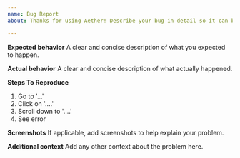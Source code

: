 ```yaml
---
name: Bug Report
about: Thanks for using Aether! Describe your bug in detail so it can be addressed.

---
```


**Expected behavior**
A clear and concise description of what you expected to happen.

**Actual behavior**
A clear and concise description of what actually happened.

**Steps To Reproduce**
1. Go to '...'
2. Click on '....'
3. Scroll down to '....'
4. See error

**Screenshots**
If applicable, add screenshots to help explain your problem.

**Additional context**
Add any other context about the problem here.
